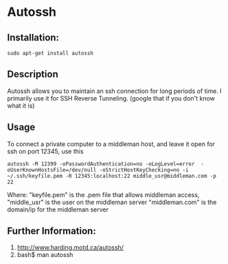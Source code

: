 # Autossh
## Installation:
    sudo apt-get install autossh

## Description
Autossh allows you to maintain an ssh connection for long periods of time.
I primarily use it for SSH Reverse Tunneling. (google that if you don't know what it is)

## Usage
To connect a private computer to a middleman host, and leave it open for ssh on port 12345, use this

    autossh -M 12399 -oPasswordAuthentication=no -oLogLevel=error  -oUserKnownHostsFile=/dev/null -oStrictHostKeyChecking=no -i ~/.ssh/keyfile.pem -R 12345:localhost:22 middle_usr@middleman.com -p 22
    
Where:
"keyfile.pem" is the .pem file that allows middleman access,
"middle_usr" is the user on the middleman server
"middleman.com" is the domain/ip for the middleman server


## Further Information:
1. http://www.harding.motd.ca/autossh/
2. bash$ man autossh

